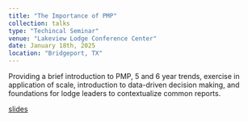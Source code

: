 ```yaml
---
title: "The Importance of PMP"
collection: talks
type: "Techincal Seminar"
venue: "Lakeview Lodge Conference Center"
date: January 18th, 2025
location: "Bridgeport, TX"
---
```

Providing a brief introduction to PMP, 5 and 6 year trends, exercise in application of scale, introduction to data-driven decision making, and foundations for lodge leaders to contextualize common reports.

[slides](files/importance_of_PMP.pdf)